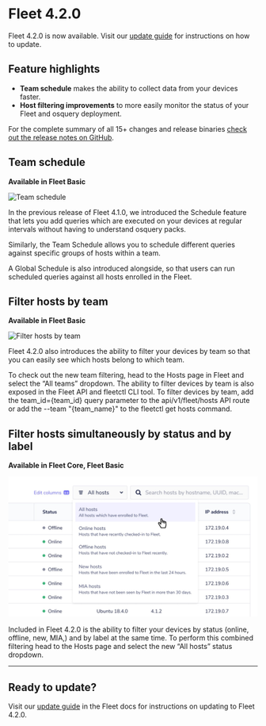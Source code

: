 # Fleet 4.2.0

Fleet 4.2.0 is now available. Visit our [update guide](https://github.com/fleetdm/fleet/blob/7fd439f812611229eb290baee7688638940d2762/docs/1-Using-Fleet/7-Updating-Fleet.md) for instructions on how to update.

## Feature highlights

- **Team schedule** makes the ability to collect data from your devices faster.
- **Host filtering improvements** to more easily monitor the status of your Fleet and osquery deployment.

For the complete summary of all 15+ changes and release binaries [check out the release notes on GitHub](https://github.com/fleetdm/fleet/releases/tag/fleet-v4.2.0).

## Team schedule
**Available in Fleet Basic**

![Team schedule](../website/assets/images/articles/fleet-4.2.0-1-600x337@2x.gif)

In the previous release of Fleet 4.1.0, we introduced the Schedule feature that lets you add queries which are executed on your devices at regular intervals without having to understand osquery packs.

Similarly, the Team Schedule allows you to schedule different queries against specific groups of hosts within a team.

A Global Schedule is also introduced alongside, so that users can run scheduled queries against all hosts enrolled in the Fleet.

## Filter hosts by team
**Available in Fleet Basic**

![Filter hosts by team](../website/assets/images/articles/fleet-4.2.0-2-600x337@2x.gif)

Fleet 4.2.0 also introduces the ability to filter your devices by team so that you can easily see which hosts belong to which team.

To check out the new team filtering, head to the Hosts page in Fleet and select the “All teams” dropdown. The ability to filter devices by team is also exposed in the Fleet API and fleetctl CLI tool. To filter devices by team, add the team_id={team_id} query parameter to the api/v1/fleet/hosts API route or add the --team "{team_name}" to the fleetctl get hosts command.

## Filter hosts simultaneously by status and by label
**Available in Fleet Core, Fleet Basic**

![Filter hosts simultaneously by status and by label](../website/assets/images/articles/fleet-4.2.0-3-700x393@2x.jpg)

Included in Fleet 4.2.0 is the ability to filter your devices by status (online, offline, new, MIA,) and by label at the same time. To perform this combined filtering head to the Hosts page and select the new “All hosts” status dropdown.

---

## Ready to update?

Visit our [update guide](https://fleetdm.com/docs/using-fleet/updating-fleet) in the Fleet docs for instructions on updating to Fleet 4.2.0.

<meta name="category" value="releases">
<meta name="authorFullName" value="Noah Talerman">
<meta name="authorGitHubUsername" value="noahtalerman">
<meta name="publishedOn" value="2021-08-12">
<meta name="articleTitle" value="Fleet 4.2.0">
<meta name="articleImageUrl" value="../website/assets/images/articles/fleet-4.7.0-cover-700x393@2x.png">